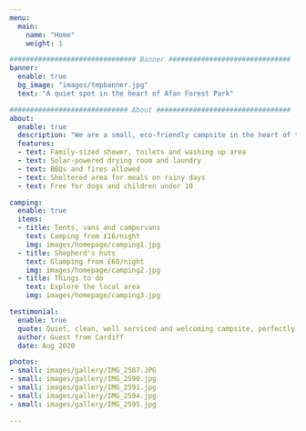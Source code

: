 ```yaml
---
menu:
  main:
    name: "Home"
    weight: 1

############################### Banner ##############################
banner:
  enable: true
  bg_image: "images/tmpbanner.jpg"
  text: "A quiet spot in the heart of Afan Forest Park"

############################# About #################################
about:
  enable: true
  description: "We are a small, eco-friendly campsite in the heart of the Afan Forest Park in Neath Port Talbot, South Wales. The Afan Valley is popular with outdoor enthusiasts, walkers, mountain bikers, cyclists, and intrepid explorers. Our campsite is the perfect setting for a quiet retreat, surrounded by panoramic vistas, home to abundant wildlife."
  features:
  - text: Family-sized shower, toilets and washing up area
  - text: Solar-powered drying room and laundry
  - text: BBQs and fires allowed
  - text: Sheltered area for meals on rainy days
  - text: Free for dogs and children under 10

camping:
  enable: true
  items:
  - title: Tents, vans and campervans
    text: Camping from £16/night
    img: images/homepage/camping1.jpg
  - title: Shepherd's huts
    text: Glamping from £60/night
    img: images/homepage/camping2.jpg
  - title: Things to do
    text: Explore the local area
    img: images/homepage/camping3.jpg

testimonial:
  enable: true
  quote: Quiet, clean, well serviced and welcoming campsite, perfectly located for mountain bikers and walkers looking to explore the surrounding forestry and mountains. Would highly recommend if you’re looking for somewhere quiet and stress free with great views...
  author: Guest from Cardiff
  date: Aug 2020

photos:
- small: images/gallery/IMG_2587.JPG
- small: images/gallery/IMG_2590.jpg
- small: images/gallery/IMG_2591.jpg
- small: images/gallery/IMG_2594.jpg
- small: images/gallery/IMG_2595.jpg

---
```

